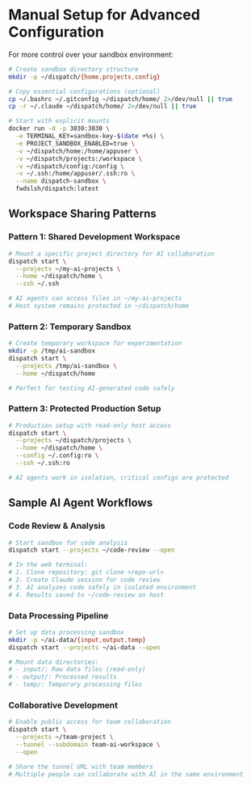 # Manual Setup for Advanced Configuration

For more control over your sandbox environment:

```bash
# Create sandbox directory structure
mkdir -p ~/dispatch/{home,projects,config}

# Copy essential configurations (optional)
cp ~/.bashrc ~/.gitconfig ~/dispatch/home/ 2>/dev/null || true
cp -r ~/.claude ~/dispatch/home/ 2>/dev/null || true

# Start with explicit mounts
docker run -d -p 3030:3030 \
  -e TERMINAL_KEY=sandbox-key-$(date +%s) \
  -e PROJECT_SANDBOX_ENABLED=true \
  -v ~/dispatch/home:/home/appuser \
  -v ~/dispatch/projects:/workspace \
  -v ~/dispatch/config:/config \
  -v ~/.ssh:/home/appuser/.ssh:ro \
  --name dispatch-sandbox \
  fwdslsh/dispatch:latest
```

## Workspace Sharing Patterns

### Pattern 1: Shared Development Workspace

```bash
# Mount a specific project directory for AI collaboration
dispatch start \
  --projects ~/my-ai-projects \
  --home ~/dispatch/home \
  --ssh ~/.ssh

# AI agents can access files in ~/my-ai-projects
# Host system remains protected in ~/dispatch/home
```

### Pattern 2: Temporary Sandbox

```bash
# Create temporary workspace for experimentation
mkdir -p /tmp/ai-sandbox
dispatch start \
  --projects /tmp/ai-sandbox \
  --home ~/dispatch/home

# Perfect for testing AI-generated code safely
```

### Pattern 3: Protected Production Setup

```bash
# Production setup with read-only host access
dispatch start \
  --projects ~/dispatch/projects \
  --home ~/dispatch/home \
  --config ~/.config:ro \
  --ssh ~/.ssh:ro

# AI agents work in isolation, critical configs are protected
```

## Sample AI Agent Workflows

### Code Review & Analysis

```bash
# Start sandbox for code analysis
dispatch start --projects ~/code-review --open

# In the web terminal:
# 1. Clone repository: git clone <repo-url>
# 2. Create Claude session for code review
# 3. AI analyzes code safely in isolated environment
# 4. Results saved to ~/code-review on host
```

### Data Processing Pipeline

```bash
# Set up data processing sandbox
mkdir -p ~/ai-data/{input,output,temp}
dispatch start --projects ~/ai-data --open

# Mount data directories:
# - input/: Raw data files (read-only)
# - output/: Processed results
# - temp/: Temporary processing files
```

### Collaborative Development

```bash
# Enable public access for team collaboration
dispatch start \
  --projects ~/team-project \
  --tunnel --subdomain team-ai-workspace \
  --open

# Share the tunnel URL with team members
# Multiple people can collaborate with AI in the same environment
```
